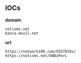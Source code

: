 
## IOCs

__domain__:

```text
notisms.net
banca-movil.net
```
__url__:

```text
https://network190.com/5557819s/
https://notisms.net/bNBzPerL
```